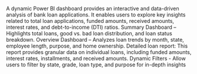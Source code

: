 A dynamic Power BI dashboard provides an interactive and data-driven analysis of bank loan applications. It enables users to explore key insights related to total loan applications, funded amounts, received amounts, interest rates, and debt-to-income (DTI) ratios.
Summary Dashboard – Highlights total loans, good vs. bad loan distribution, and loan status breakdown.
Overview Dashboard – Analyzes loan trends by month, state, employee length, purpose, and home ownership.
Detailed loan report: This report provides granular data on individual loans, including funded amounts, interest rates, installments, and received amounts.
Dynamic Filters - Allow users to filter by state, grade, loan type, and purpose for in-depth insights
